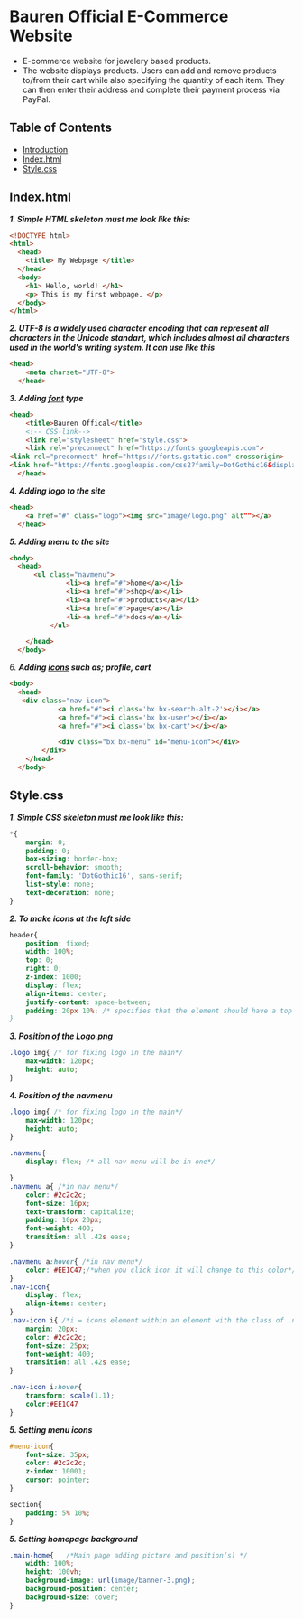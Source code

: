 # **Bauren Official E-Commerce Website**
- E-commerce website for jewelery based products.
- The website displays products. Users can add and remove products to/from their cart while also specifying the quantity of each item. They can then enter their address and complete their payment process via PayPal.


## **Table of Contents**
* [Introduction](#general-info)
* [Index.html](#lab-works)
* [Style.css](https://tldp.org/LDP/abs/html/index.html)

## **Index.html** 
**_1. Simple HTML skeleton must me look like this:_** 
```html
<!DOCTYPE html>
<html>
  <head>
    <title> My Webpage </title>
  </head>
  <body>
    <h1> Hello, world! </h1>
    <p> This is my first webpage. </p>
  </body> 
</html>
```

**_2. UTF-8 is a widely used character encoding that can represent all characters in the Unicode standart, which includes almost all characters used in the world's writing system. It can use like this_**
```html
<head>
    <meta charset="UTF-8">
  </head>
```

**_3. Adding [font](https://fonts.google.com/) type_** 
```html
<head>
    <title>Bauren Offical</title>
    <!-- CSS-link-->
    <link rel="stylesheet" href="style.css">
    <link rel="preconnect" href="https://fonts.googleapis.com">
<link rel="preconnect" href="https://fonts.gstatic.com" crossorigin>
<link href="https://fonts.googleapis.com/css2?family=DotGothic16&display=swap" rel="stylesheet">
  </head>
```

**_4. Adding logo to the site_**
```html
<head>
    <a href="#" class="logo"><img src="image/logo.png" alt""></a>
  </head>
```

**_5. Adding menu to the site_**
```html
<body>
  <head>
      <ul class="navmenu">
              <li><a href="#">home</a></li>
              <li><a href="#">shop</a></li>
              <li><a href="#">products</a></li>
              <li><a href="#">page</a></li>
              <li><a href="#">docs</a></li>
          </ul>

    </head>
  </body>
```

_6._ **_Adding [icons](https://boxicons.com/) such as; profile, cart_**
```html
<body>
  <head>
   <div class="nav-icon">
            <a href="#"><i class='bx bx-search-alt-2'></i></a>
            <a href="#"><i class='bx bx-user'></i></a>
            <a href="#"><i class='bx bx-cart'></i></a>

            <div class="bx bx-menu" id="menu-icon"></div>
        </div>
    </head>
  </body>
```

## **Style.css**
**_1. Simple CSS skeleton must me look like this:_** 
```css
*{
    margin: 0;
    padding: 0;
    box-sizing: border-box;
    scroll-behavior: smooth;
    font-family: 'DotGothic16', sans-serif; 
    list-style: none;
    text-decoration: none;
}
```

**_2. To make icons at the left side_**
```css
header{
    position: fixed; 
    width: 100%;
    top: 0;
    right: 0;
    z-index: 1000;
    display: flex;
    align-items: center;
    justify-content: space-between;
    padding: 20px 10%; /* specifies that the element should have a top and bottom padding of 20 pixels, and a left and right padding of 10% of the element's width. **
}
```

**_3. Position of the Logo.png_**
```css
.logo img{ /* for fixing logo in the main*/
    max-width: 120px;
    height: auto;
}
```
**_4. Position of the navmenu_**
```css
.logo img{ /* for fixing logo in the main*/
    max-width: 120px;
    height: auto;
}

.navmenu{
    display: flex; /* all nav menu will be in one*/

}
.navmenu a{ /*in nav menu*/
    color: #2c2c2c;
    font-size: 16px;
    text-transform: capitalize;
    padding: 10px 20px;
    font-weight: 400;
    transition: all .42s ease;
}

.navmenu a:hover{ /*in nav menu*/
    color: #EE1C47;/*when you click icon it will change to this color*/
}
.nav-icon{
    display: flex;
    align-items: center;
}
.nav-icon i{ /*i = icons element within an element with the class of .nav-icon is set to 16 pixels, and a margin of 5 pixels is added to the right side of the element.*/
    margin: 20px;
    color: #2c2c2c;
    font-size: 25px;
    font-weight: 400;
    transition: all .42s ease;
}

.nav-icon i:hover{
    transform: scale(1.1);
    color:#EE1C47
}
```

**_5. Setting menu icons_**
```css
#menu-icon{ 
    font-size: 35px;
    color: #2c2c2c;
    z-index: 10001;
    cursor: pointer;
}

section{
    padding: 5% 10%;
}
```

**_5. Setting homepage background_**
```css
.main-home{   /*Main page adding picture and position(s) */
    width: 100%;
    height: 100vh;
    background-image: url(image/banner-3.png);
    background-position: center;
    background-size: cover;
}
```
